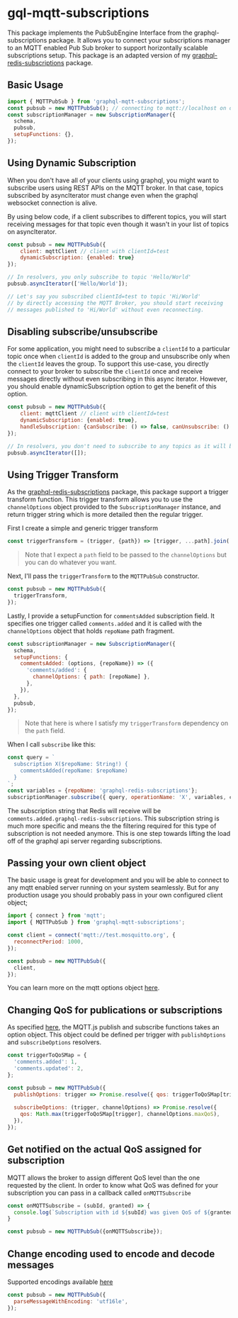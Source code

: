 # gql-mqtt-subscriptions

This package implements the PubSubEngine Interface from the graphql-subscriptions package. 
It allows you to connect your subscriptions manager to an MQTT enabled Pub Sub broker to support 
horizontally scalable subscriptions setup.
This package is an adapted version of my [graphql-redis-subscriptions](https://github.com/davidyaha/graphql-redis-subscriptions) package.
   
   
## Basic Usage

```javascript
import { MQTTPubSub } from 'graphql-mqtt-subscriptions';
const pubsub = new MQTTPubSub(); // connecting to mqtt://localhost on default
const subscriptionManager = new SubscriptionManager({
  schema,
  pubsub,
  setupFunctions: {},
});
```

## Using Dynamic Subscription

When you don't have all of your clients using graphql, you might want to subscribe users using REST APIs on the MQTT broker. In that case, topics 
subscribed by asyncIterator must change even when the graphql websocket connection is alive.

By using below code, if a client subscribes to different topics, you will start receiving messages for that topic even though it wasn't in your list of
topics on asyncIterator.

```javascript
const pubsub = new MQTTPubSub({
    client: mqttClient // client with clientId=test
    dynamicSubscription: {enabled: true}
});

// In resolvers, you only subscribe to topic 'Hello/World'
pubsub.asyncIterator(['Hello/World']);

// Let's say you subscribed clientId=test to topic 'Hi/World'
// by directly accessing the MQTT Broker, you should start receiving 
// messages published to 'Hi/World' without even reconnecting.
```

## Disabling subscribe/unsubscribe

For some application, you might need to subscribe a `clientId` to a particular topic once when `clientId` is added to the group and unsubscribe only when the `clientId` leaves the group. To support this use-case, you directly connect to your broker to subscribe the `clientId` once and receive messages directly without even subscribing in this async iterator. However, you should enable dynamicSubscription option to get the benefit of this option.

```javascript
const pubsub = new MQTTPubSub({
    client: mqttClient // client with clientId=test
    dynamicSubscription: {enabled: true},
    handleSubscription: {canSubscribe: () => false, canUnsubscribe: () => false}
});

// In resolvers, you don't need to subscribe to any topics as it will be done external to your application.
pubsub.asyncIterator([]);
```

## Using Trigger Transform

As the [graphql-redis-subscriptions](https://github.com/davidyaha/graphql-redis-subscriptions) package, this package support
a trigger transform function. This trigger transform allows you to use the `channelOptions` object provided to the `SubscriptionManager`
instance, and return trigger string which is more detailed then the regular trigger. 

First I create a simple and generic trigger transform 
```javascript
const triggerTransform = (trigger, {path}) => [trigger, ...path].join('.');
```
> Note that I expect a `path` field to be passed to the `channelOptions` but you can do whatever you want.

Next, I'll pass the `triggerTransform` to the `MQTTPubSub` constructor.
```javascript
const pubsub = new MQTTPubSub({
  triggerTransform,
});
```
Lastly, I provide a setupFunction for `commentsAdded` subscription field.
It specifies one trigger called `comments.added` and it is called with the `channelOptions` object that holds `repoName` path fragment.
```javascript
const subscriptionManager = new SubscriptionManager({
  schema,
  setupFunctions: {
    commentsAdded: (options, {repoName}) => ({
      'comments/added': {
        channelOptions: { path: [repoName] },
      },
    }),
  },
  pubsub,
});
```
> Note that here is where I satisfy my `triggerTransform` dependency on the `path` field.

When I call `subscribe` like this:
```javascript
const query = `
  subscription X($repoName: String!) {
    commentsAdded(repoName: $repoName)
  }
`;
const variables = {repoName: 'graphql-redis-subscriptions'};
subscriptionManager.subscribe({ query, operationName: 'X', variables, callback });
```

The subscription string that Redis will receive will be `comments.added.graphql-redis-subscriptions`.
This subscription string is much more specific and means the the filtering required for this type of subscription is not needed anymore.
This is one step towards lifting the load off of the graphql api server regarding subscriptions.

## Passing your own client object

The basic usage is great for development and you will be able to connect to any mqtt enabled server running on your system seamlessly.
But for any production usage you should probably pass in your own configured client object;
 
```javascript
import { connect } from 'mqtt';
import { MQTTPubSub } from 'graphql-mqtt-subscriptions';

const client = connect('mqtt://test.mosquitto.org', {
  reconnectPeriod: 1000,
});

const pubsub = new MQTTPubSub({
  client,
});
```

You can learn more on the mqtt options object [here](https://github.com/mqttjs/MQTT.js#client).

## Changing QoS for publications or subscriptions

As specified [here](https://github.com/mqttjs/MQTT.js#publish), the MQTT.js publish and subscribe functions takes an 
option object. This object could be defined per trigger with `publishOptions` and `subscribeOptions` resolvers.

```javascript
const triggerToQoSMap = {
  'comments.added': 1,
  'comments.updated': 2,
};

const pubsub = new MQTTPubSub({
  publishOptions: trigger => Promise.resolve({ qos: triggerToQoSMap[trigger] }),
  
  subscribeOptions: (trigger, channelOptions) => Promise.resolve({ 
    qos: Math.max(triggerToQoSMap[trigger], channelOptions.maxQoS), 
  }),
});
```

## Get notified on the actual QoS assigned for subscription

MQTT allows the broker to assign different QoS level than the one requested by the client. 
In order to know what QoS was defined for your subscription you can pass in a callback called `onMQTTSubscribe`

```javascript
const onMQTTSubscribe = (subId, granted) => {
  console.log(`Subscription with id ${subId} was given QoS of ${granted.qos}`);
}

const pubsub = new MQTTPubSub({onMQTTSubscribe});
```

## Change encoding used to encode and decode messages

Supported encodings available [here](https://nodejs.org/api/buffer.html#buffer_buffers_and_character_encodings) 

```javascript
const pubsub = new MQTTPubSub({
  parseMessageWithEncoding: 'utf16le',
});
```
